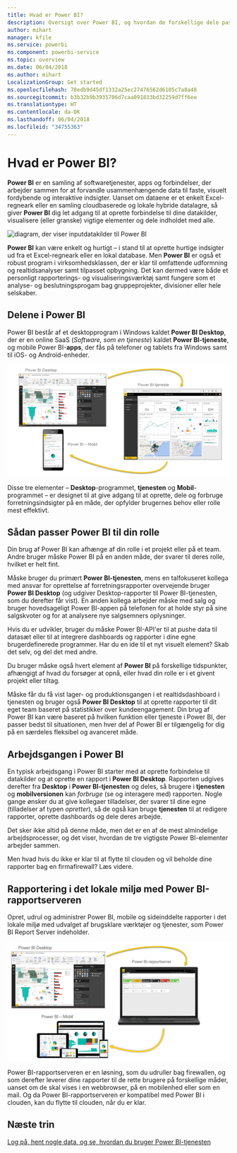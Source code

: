 ```yaml
---
title: Hvad er Power BI?
description: Oversigt over Power BI, og hvordan de forskellige dele passer sammen – Power BI Desktop, Power BI-tjeneste, Power BI Mobil, rapportserver, Power BI Embedded.
author: mihart
manager: kfile
ms.service: powerbi
ms.component: powerbi-service
ms.topic: overview
ms.date: 06/04/2018
ms.author: mihart
LocalizationGroup: Get started
ms.openlocfilehash: 78edb9d45df1332a25ec27476562d6105c7a8a48
ms.sourcegitcommit: b3b32b9b3935706d7caa091833bd32259d7ff6ee
ms.translationtype: HT
ms.contentlocale: da-DK
ms.lasthandoff: 06/04/2018
ms.locfileid: "34755363"
---
```

# <a name="what-is-power-bi"></a>Hvad er Power BI?
**Power BI** er en samling af softwaretjenester, apps og forbindelser, der arbejder sammen for at forvandle usammenhængende data til faste, visuelt fordybende og interaktive indsigter. Uanset om dataene er et enkelt Excel-regneark eller en samling cloudbaserede og lokale hybride datalagre, så giver **Power BI** dig let adgang til at oprette forbindelse til dine datakilder, visualisere (eller granske) vigtige elementer og dele indholdet med alle.

![diagram, der viser inputdatakilder til Power BI](media/power-bi-overview/power-bi-input.png)

**Power BI** kan være enkelt og hurtigt – i stand til at oprette hurtige indsigter ud fra et Excel-regneark eller en lokal database. Men **Power BI** er også et robust program i virksomhedsklassen, der er klar til omfattende udformning og realtidsanalyser samt tilpasset opbygning. Det kan dermed være både et personligt rapporterings- og visualiseringsværktøj samt fungere som et analyse- og beslutningsprogam bag gruppeprojekter, divisioner eller hele selskaber.

## <a name="the-parts-of-power-bi"></a>Delene i Power BI
Power BI består af et desktopprogram i Windows kaldet **Power BI Desktop**, der er en online SaaS (*Software, som en tjeneste*) kaldet **Power BI-tjeneste**, og mobile Power BI-**apps**, der fås på telefoner og tablets fra Windows samt til iOS- og Android-enheder.

![Power BI Desktop, tjeneste, mobil](media/power-bi-overview/power-bi-blocks.png)

Disse tre elementer – **Desktop**-programmet, **tjenesten** og **Mobil**-programmet – er designet til at give adgang til at oprette, dele og forbruge forretningsindsigter på en måde, der opfylder brugernes behov eller rolle mest effektivt.

## <a name="how-power-bi-matches-your-role"></a>Sådan passer Power BI til din rolle
Din brug af Power BI kan afhænge af din rolle i et projekt eller på et team. Andre bruger måske Power BI på en anden måde, der svarer til deres rolle, hvilket er helt fint.

Måske bruger du primært **Power BI-tjenesten**, mens en talfokuseret kollega med ansvar for oprettelse af forretningsrapporter overvejende bruger **Power BI Desktop** (og udgiver Desktop-rapporter til Power BI-tjenesten, som du derefter får vist). En anden kollega arbejder måske med salg og bruger hovedsageligt Power BI-appen på telefonen for at holde styr på sine salgskvoter og for at analysere nye salgsemners oplysninger.

Hvis du er udvikler, bruger du måske Power BI-API'er til at pushe data til datasæt eller til at integrere dashboards og rapporter i dine egne brugerdefinerede programmer. Har du en ide til et nyt visuelt element? Skab det selv, og del det med andre.  

Du bruger måske også hvert element af **Power BI** på forskellige tidspunkter, afhængigt af hvad du forsøger at opnå, eller hvad din rolle er i et givent projekt eller tiltag.

Måske får du få vist lager- og produktionsgangen i et realtidsdashboard i tjenesten og bruger også **Power BI Desktop** til at oprette rapporter til dit eget team baseret på statistikker over kundeengagement. Din brug af Power BI kan være baseret på hvilken funktion eller tjeneste i Power BI, der passer bedst til situationen, men hver del af Power BI er tilgængelig for dig på en særdeles fleksibel og avanceret måde.

## <a name="the-flow-of-work-in-power-bi"></a>Arbejdsgangen i Power BI
En typisk arbejdsgang i Power BI starter med at oprette forbindelse til datakilder og at oprette en rapport i **Power BI Desktop**. Rapporten udgives derefter fra **Desktop** i **Power BI-tjenesten** og deles, så brugere i **tjenesten** og **mobilversionen** kan *forbruge* (se og interagere med) rapporten.
Nogle gange ønsker du at give kollegaer tilladelser, der svarer til dine egne (tilladelser af typen *opretter*), så de også kan bruge **tjenesten** til at redigere rapporter, oprette dashboards og dele deres arbejde.

Det sker ikke altid på denne måde, men det er en af de mest almindelige arbejdsprocesser, og det viser, hvordan de tre vigtigste Power BI-elementer arbejder sammen.

Men hvad hvis du ikke er klar til at flytte til clouden og vil beholde dine rapporter bag en firmafirewall?  Læs videre.

## <a name="on-premises-reporting-with-power-bi-report-server"></a>Rapportering i det lokale miljø med Power BI-rapportserveren
Opret, udrul og administrer Power BI, mobile og sideinddelte rapporter i det lokale miljø med udvalget af brugsklare værktøjer og tjenester, som Power BI Report Server indeholder.

![diagram til det lokale miljø](media/power-bi-overview/power-bi-report-server2.png)

Power BI-rapportserveren er en løsning, som du udruller bag firewallen, og som derefter leverer dine rapporter til de rette brugere på forskellige måder, uanset om de skal vises i en webbrowser, på en mobilenhed eller som en mail. Og da Power BI-rapportserveren er kompatibel med Power BI i clouden, kan du flytte til clouden, når du er klar.

## <a name="next-steps"></a>Næste trin
[Log på, hent nogle data, og se, hvordan du bruger Power BI-tjenesten](service-the-new-power-bi-experience.md)
